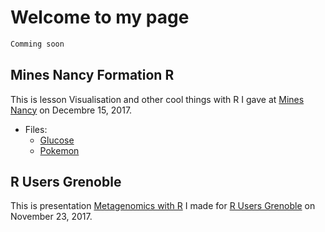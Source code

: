 # Welcome to my page

```markdown
Comming soon
```

## Mines Nancy Formation R

This is lesson Visualisation and other cool things with R I gave at [Mines Nancy](http://mines-nancy.univ-lorraine.fr/) on Decembre 15, 2017.

* Files:
  * [Glucose](https://mrsn4ke.github.io/Slides/FormationRMines/Glucose.txt)
  * [Pokemon](https://mrsn4ke.github.io/Slides/FormationRMines/Pokemon.txt)


## R Users Grenoble

This is presentation [Metagenomics with R](https://mrsn4ke.github.io/Slides/MetagenomicsRGrenoble/MetagenomicsRGrenoble) I made for [R Users Grenoble](https://r-in-grenoble.github.io/index.html) on November 23, 2017.


